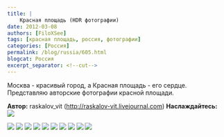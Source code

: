 ```yaml
---
title: |
    Красная площадь (HDR фотографии)
date: 2012-03-08
authors: [FiloXSee]
tags: [красная площадь, россия, фотографии]
categories: [Россия]
permalink: /blog/russia/605.html
blogcat: Россия
excerpt_separator: <!--cut-->
---
```


Москва - красивый город, а Красная площадь - его сердце. Представляю авторские фотографии красной площади.

**Автор:** raskalov_vit (http://raskalov-vit.livejournal.com)
**Наслаждайтесь:**
<img src="http://img-fotki.yandex.ru/get/5201/raskalov.45/0_36f20_1d952c71_orig.jpg" />

<!--cut-->

<img src="http://img-fotki.yandex.ru/get/4508/raskalov.45/0_370cf_298420fa_orig.jpg" />
<img src="http://img-fotki.yandex.ru/get/4603/raskalov.42/0_34dde_644fd75d_orig.jpg" />
<img src="http://img-fotki.yandex.ru/get/5203/raskalov.45/0_36f21_9218b2f7_orig.jpg" />
<img src="http://img-fotki.yandex.ru/get/4605/raskalov.45/0_36f22_cb2cbf99_orig.jpg" />
<img src="http://img-fotki.yandex.ru/get/5204/raskalov.45/0_36f23_b78464e4_orig.jpg" />
<img src="http://img-fotki.yandex.ru/get/4604/raskalov.45/0_36f25_6f59d7ba_orig.jpg" />
<img src="http://img-fotki.yandex.ru/get/4506/raskalov.45/0_36f26_a8418098_orig.jpg" />
<img src="http://img-fotki.yandex.ru/get/5200/raskalov.45/0_36f28_3b1dc54e_orig.jpg" />
<img src="http://img-fotki.yandex.ru/get/4609/raskalov.45/0_36f29_e660afbb_orig.jpg" />
<img src="http://img-fotki.yandex.ru/get/4603/raskalov.45/0_370d0_7cb23d87_orig.jpg" />
